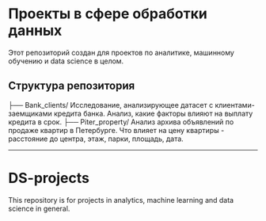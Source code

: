 # Проекты в сфере обработки данных

Этот репозиторий создан для проектов по аналитике, машинному обучению и data science в целом.

## Структура репозитория

├── Bank_clients/ Исследование, анализирующее датасет с клиентами-заемщиками кредита банка. Анализ, какие факторы влияют на выплату кредита в срок.
├── Piter_property/ Анализ архива объявлений по продаже квартир в Петербурге. Что влияет на цену квартиры - расстояние до центра, этаж, парки, площадь, дата.

----------------
# DS-projects

This repository is for projects in analytics, machine learning and data science in general.



